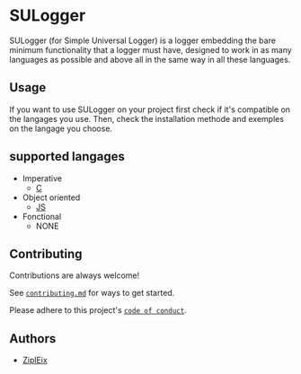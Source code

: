 # SULogger

SULogger (for Simple Universal Logger) is a logger
embedding the bare minimum functionality that a logger must have,
designed to work in as many languages as possible and
above all in the same way in all these languages.


## Usage

If you want to use SULogger on your project
first check if it's compatible on the langages you use.
Then, check the installation methode and exemples on the langage you choose.
## supported langages

- Imperative
   - [C](https://github.com/ZiplEix/SULogger/tree/main/C)
- Object oriented
   - [JS](https://github.com/ZiplEix/SULogger/tree/main/JS)
- Fonctional
   - NONE


## Contributing

Contributions are always welcome!

See [`contributing.md`](https://github.com/ZiplEix/SULogger/tree/main/CONTRIBUTING.md) for ways to get started.

Please adhere to this project's [`code of conduct`](https://github.com/ZiplEix/SULogger/tree/main/CODE_OF_CONDUCT.md).


## Authors

- [ZiplEix](https://www.github.com/ZiplEix)

